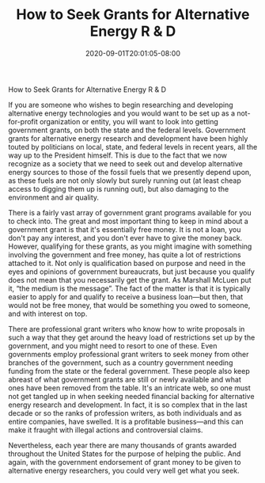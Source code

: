 ﻿---
title: "How to Seek Grants for Alternative Energy R & D"
date: 2020-09-01T20:01:05-08:00
description: "alternative energy Tips for Web Success"
featured_image: "/images/alternative energy.jpg"
tags: ["alternative energy"]
---

How to Seek Grants for Alternative Energy R & D

If you are someone who wishes to begin researching and developing alternative energy technologies and you would want to be set up as a not-for-profit organization or entity, you will want to look into getting government grants, on both the state and the federal levels. Government grants for alternative energy research and development have been highly touted by politicians on local, state, and federal levels in recent years, all the way up to the President himself. This is due to the fact that we now recognize as a society that we need to seek out and develop alternative energy sources to those of the fossil fuels that we presently depend upon, as these fuels are not only slowly but surely running out (at least cheap access to digging them up is running out), but also damaging to the environment and air quality. 

There is a fairly vast array of government grant programs available for you to check into. The great and most important thing to keep in mind about a government grant is that it's essentially free money. It is not a loan, you don't pay any interest, and you don't ever have to give the money back. However, qualifying for these grants, as you might imagine with something involving the government and free money, has quite a lot of restrictions attached to it. Not only is qualification based on purpose and need in the eyes and opinions of government bureaucrats, but just because you qualify does not mean that you necessarily get the grant. As Marshall McLuen put it, “the medium is the message”. The fact of the matter is that it is typically easier to apply for and qualify to receive a business loan—but then, that would not be free money, that would be something you owed to someone, and with interest on top. 

There are professional grant writers who know how to write proposals in such a way that they get around the heavy load of restrictions set up by the government, and you might need to resort to one of these. Even governments employ professional grant writers to seek money from other branches of the government, such as a country government needing funding from the state or the federal government. These people also keep abreast of what government grants are still or newly available and what ones have been removed from the table. It's an intricate web, so one must not get tangled up in when seeking needed financial backing for alternative energy research and development. In fact, it is so complex that in the last decade or so the ranks of profession writers, as both individuals and as entire companies, have swelled. It is a profitable business—and this can make it fraught with illegal actions and controversial claims. 

Nevertheless, each year there are many thousands of grants awarded throughout the United States for the purpose of helping the public. And again, with the government endorsement of grant money to be given to alternative energy researchers, you could very well get what you seek.


